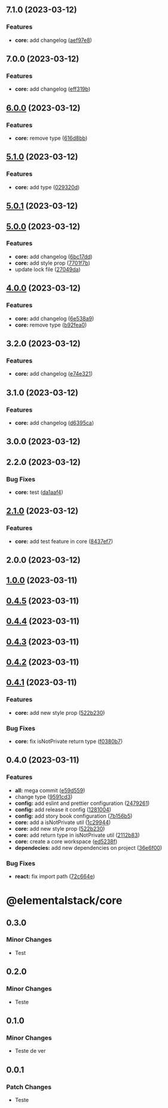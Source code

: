 

## 7.1.0 (2023-03-12)


### Features

* **core:** add changelog ([aef97e8](https://github.com/Leonardo-sm/magic-carousel/commit/aef97e80119ae86120d6aef0504d6944850f6bf6))

## 7.0.0 (2023-03-12)


### Features

* **core:** add changelog ([eff319b](https://github.com/Leonardo-sm/magic-carousel/commit/eff319b7c7a3a0cae58f9700b0b3cc9b9b58b830))

## [6.0.0](https://github.com/Leonardo-sm/magic-carousel/compare/@elementalstack/core@5.1.0...@elementalstack/core@6.0.0) (2023-03-12)


### Features

* **core:** remove type ([616d8bb](https://github.com/Leonardo-sm/magic-carousel/commit/616d8bb3a43b8c824196bf1232cb8da3c412b95e))

## [5.1.0](https://github.com/Leonardo-sm/magic-carousel/compare/@elementalstack/core@5.0.1...@elementalstack/core@5.1.0) (2023-03-12)


### Features

* **core:** add type ([029320d](https://github.com/Leonardo-sm/magic-carousel/commit/029320d2f8e3d4939a9fa3a583ad3173188f073a))

## [5.0.1](https://github.com/Leonardo-sm/magic-carousel/compare/@elementalstack/core@5.0.0...@elementalstack/core@5.0.1) (2023-03-12)

## [5.0.0](https://github.com/Leonardo-sm/magic-carousel/compare/@elementalstack/core@4.0.0...@elementalstack/core@5.0.0) (2023-03-12)


### Features

* **core:** add changelog ([6bc17dd](https://github.com/Leonardo-sm/magic-carousel/commit/6bc17ddb8fd8cffb664df67e98c118d97886785d))
* **core:** add style prop ([7701f7b](https://github.com/Leonardo-sm/magic-carousel/commit/7701f7bea6a02bd5d156f5bc6e2c22cc88626aca))
* update lock file ([27049da](https://github.com/Leonardo-sm/magic-carousel/commit/27049da994774ff93307f8f26c5f53b7fc79b77d))

## [4.0.0](https://github.com/Leonardo-sm/magic-carousel/compare/@elementalstack/core@3.2.0...@elementalstack/core@4.0.0) (2023-03-12)


### Features

* **core:** add changelog ([6e538a9](https://github.com/Leonardo-sm/magic-carousel/commit/6e538a9ba520d377d0908f4bf7029c80148fb5ea))
* **core:** remove type ([b92fea0](https://github.com/Leonardo-sm/magic-carousel/commit/b92fea0dfb38d32e4fe1c1ab8273f59d91a108f1))

## 3.2.0 (2023-03-12)


### Features

* **core:** add changelog ([e74e321](https://github.com/Leonardo-sm/magic-carousel/commit/e74e321ff5bea6facc1384b730d19824d2bd5b16))

## 3.1.0 (2023-03-12)


### Features

* **core:** add changelog ([d6395ca](https://github.com/Leonardo-sm/magic-carousel/commit/d6395ca7f2a950a4f1e90a7fa7558f77b9bc1186))

## 3.0.0 (2023-03-12)

## 2.2.0 (2023-03-12)


### Bug Fixes

* **core:** test ([da1aaf4](https://github.com/Leonardo-sm/magic-carousel/commit/da1aaf4a06b783af057ca92f1b5d7bed197fab1d))

## [2.1.0](https://github.com/Leonardo-sm/magic-carousel/compare/@elementalstack/core@2.0.0...@elementalstack/core@2.1.0) (2023-03-12)


### Features

* **core:** add test feature in core ([8437ef7](https://github.com/Leonardo-sm/magic-carousel/commit/8437ef7c21609361d8cf29d2b54c9d17f20913b4))

## 2.0.0 (2023-03-12)

## [1.0.0](https://github.com/Leonardo-sm/magic-carousel/compare/@elementalstack/core@0.4.1...@elementalstack/core@1.0.0) (2023-03-11)

## [0.4.5](https://github.com/Leonardo-sm/magic-carousel/compare/@elementalstack/core@0.4.1...@elementalstack/core@0.4.5) (2023-03-11)

## [0.4.4](https://github.com/Leonardo-sm/magic-carousel/compare/@elementalstack/core@0.4.1...@elementalstack/core@0.4.4) (2023-03-11)

## [0.4.3](https://github.com/Leonardo-sm/magic-carousel/compare/@elementalstack/core@0.4.1...@elementalstack/core@0.4.3) (2023-03-11)

## [0.4.2](https://github.com/Leonardo-sm/magic-carousel/compare/@elementalstack/core@0.4.1...@elementalstack/core@0.4.2) (2023-03-11)

## [0.4.1](https://github.com/Leonardo-sm/magic-carousel/compare/@elementalstack/core@0.1.0...@elementalstack/core@0.4.1) (2023-03-11)


### Features

* **core:** add new style prop ([522b230](https://github.com/Leonardo-sm/magic-carousel/commit/522b230b92bc4aa8e9f9c06a1d73d2c16b317ee7))


### Bug Fixes

* **core:** fix isNotPrivate return type ([f0380b7](https://github.com/Leonardo-sm/magic-carousel/commit/f0380b7289c248279db02989e34da4b43643d1a7))

## 0.4.0 (2023-03-11)


### Features

* **all:** mega commit ([e59d559](https://github.com/Leonardo-sm/magic-carousel/commit/e59d5594d60ed40db32e0bdf588f32888ede5e54))
* change type ([9591cd3](https://github.com/Leonardo-sm/magic-carousel/commit/9591cd325710faba79b8c6498f33e5a9f83203db))
* **config:** add eslint and prettier configuration ([2479261](https://github.com/Leonardo-sm/magic-carousel/commit/2479261a0f4153ee368286001ed15d16965075aa))
* **config:** add release it config ([1281004](https://github.com/Leonardo-sm/magic-carousel/commit/1281004736ca41c80adf5b007eab081fa44f1ba9))
* **config:** add story book configuration ([7b156b5](https://github.com/Leonardo-sm/magic-carousel/commit/7b156b5419b366956865736e6e086c43115e9d28))
* **core:** add a isNotPrivate util ([1c29944](https://github.com/Leonardo-sm/magic-carousel/commit/1c29944aae5776e760f1b315ed3798806711711c))
* **core:** add new style prop ([522b230](https://github.com/Leonardo-sm/magic-carousel/commit/522b230b92bc4aa8e9f9c06a1d73d2c16b317ee7))
* **core:** add return type in isNotPrivate util ([2112b83](https://github.com/Leonardo-sm/magic-carousel/commit/2112b833abad8562978a7a5c54bf2de3dee2cb8b))
* **core:** create a core workspace ([ed5238f](https://github.com/Leonardo-sm/magic-carousel/commit/ed5238f529e0329ce7b800cfb9fbb436a5f84a16))
* **dependecies:** add new dependencies on project ([36e6f00](https://github.com/Leonardo-sm/magic-carousel/commit/36e6f000991300102a5678d8af5deab29629b66f))


### Bug Fixes

* **react:** fix import path ([72c664e](https://github.com/Leonardo-sm/magic-carousel/commit/72c664ecdd46390c2fc7fd9e246acdc988fb3350))

# @elementalstack/core

## 0.3.0

### Minor Changes

- Test

## 0.2.0

### Minor Changes

- Teste

## 0.1.0

### Minor Changes

- Teste de ver

## 0.0.1

### Patch Changes

- Teste